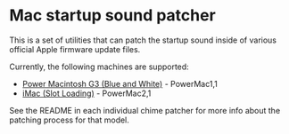 # Mac startup sound patcher

This is a set of utilities that can patch the startup sound inside of various official Apple firmware update files.

Currently, the following machines are supported:

- [Power Macintosh G3 (Blue and White)](g3_blue_and_white/) - PowerMac1,1
- [iMac (Slot Loading)](imac_slot_loading/) - PowerMac2,1

See the README in each individual chime patcher for more info about the patching process for that model.
